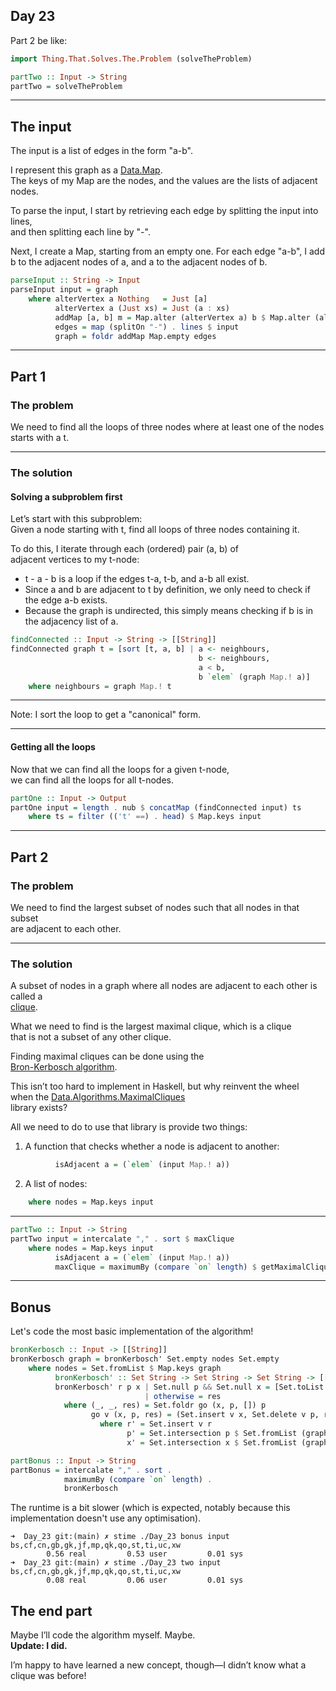 ## Day 23  

Part 2 be like:  
```hs
import Thing.That.Solves.The.Problem (solveTheProblem)

partTwo :: Input -> String
partTwo = solveTheProblem
```

---

## The input  

The input is a list of edges in the form "a-b".  

I represent this graph as a [Data.Map](https://hackage.haskell.org/package/containers-0.7/docs/Data-Map-Strict.html).  
The keys of my Map are the nodes, and the values are the lists of adjacent nodes.  

To parse the input, I start by retrieving each edge by splitting the input into lines,  
and then splitting each line by "-".  

Next, I create a Map, starting from an empty one. For each edge "a-b", I add  
b to the adjacent nodes of a, and a to the adjacent nodes of b.  

```hs
parseInput :: String -> Input
parseInput input = graph
    where alterVertex a Nothing   = Just [a]
          alterVertex a (Just xs) = Just (a : xs)
          addMap [a, b] m = Map.alter (alterVertex a) b $ Map.alter (alterVertex b) a m
          edges = map (splitOn "-") . lines $ input
          graph = foldr addMap Map.empty edges
```

---

## Part 1  

### The problem  

We need to find all the loops of three nodes where at least one of the nodes starts with a t.  

---

### The solution  

#### Solving a subproblem first  

Let’s start with this subproblem:  
Given a node starting with t, find all loops of three nodes containing it.  

To do this, I iterate through each (ordered) pair (a, b) of  
adjacent vertices to my t-node:  
- t - a - b is a loop if the edges t-a, t-b, and a-b all exist.  
- Since a and b are adjacent to t by definition, we only need to check if  
  the edge a-b exists.  
- Because the graph is undirected, this simply means checking if b is in the adjacency list of a.  

```hs
findConnected :: Input -> String -> [[String]]
findConnected graph t = [sort [t, a, b] | a <- neighbours,
                                          b <- neighbours,
                                          a < b,
                                          b `elem` (graph Map.! a)]
    where neighbours = graph Map.! t
```

---

Note: I sort the loop to get a "canonical" form.  

---

#### Getting all the loops  

Now that we can find all the loops for a given t-node,  
we can find all the loops for all t-nodes.  

```hs
partOne :: Input -> Output
partOne input = length . nub $ concatMap (findConnected input) ts
    where ts = filter (('t' ==) . head) $ Map.keys input
```

---

## Part 2  

### The problem  

We need to find the largest subset of nodes such that all nodes in that subset  
are adjacent to each other.  

---

### The solution  

A subset of nodes in a graph where all nodes are adjacent to each other is called a  
[clique](https://en.wikipedia.org/wiki/Clique_(graph_theory)).  

What we need to find is the largest maximal clique, which is a clique  
that is not a subset of any other clique.  

Finding maximal cliques can be done using the  
[Bron-Kerbosch algorithm](https://en.wikipedia.org/wiki/Bron–Kerbosch_algorithm).  

This isn’t too hard to implement in Haskell, but why reinvent the wheel  
when the [Data.Algorithms.MaximalCliques](https://hackage.haskell.org/package/maximal-cliques-0.1.1/docs/Data-Algorithm-MaximalCliques.html)  
library exists?  

All we need to do to use that library is provide two things:  
1. A function that checks whether a node is adjacent to another:  
```hs
          isAdjacent a = (`elem` (input Map.! a))
```
2. A list of nodes:  
```hs
    where nodes = Map.keys input
```

---

```hs
partTwo :: Input -> String
partTwo input = intercalate "," . sort $ maxClique
    where nodes = Map.keys input
          isAdjacent a = (`elem` (input Map.! a))
          maxClique = maximumBy (compare `on` length) $ getMaximalCliques isAdjacent nodes
```

---

## Bonus

Let's code the most basic implementation of the algorithm!

```hs
bronKerbosch :: Input -> [[String]]
bronKerbosch graph = bronKerbosch' Set.empty nodes Set.empty
    where nodes = Set.fromList $ Map.keys graph
          bronKerbosch' :: Set String -> Set String -> Set String -> [[String]]
          bronKerbosch' r p x | Set.null p && Set.null x = [Set.toList r]
                              | otherwise = res
            where (_, _, res) = Set.foldr go (x, p, []) p
                  go v (x, p, res) = (Set.insert v x, Set.delete v p, res ++ bronKerbosch' r' p' x')
                    where r' = Set.insert v r
                          p' = Set.intersection p $ Set.fromList (graph Map.! v)
                          x' = Set.intersection x $ Set.fromList (graph Map.! v)

partBonus :: Input -> String
partBonus = intercalate "," . sort .
            maximumBy (compare `on` length) .
            bronKerbosch
```

The runtime is a bit slower (which is expected, notably because this implementation
doesn't use any optimisation).

```
➜  Day_23 git:(main) ✗ stime ./Day_23 bonus input
bs,cf,cn,gb,gk,jf,mp,qk,qo,st,ti,uc,xw
        0.56 real         0.53 user         0.01 sys
➜  Day_23 git:(main) ✗ stime ./Day_23 two input
bs,cf,cn,gb,gk,jf,mp,qk,qo,st,ti,uc,xw
        0.08 real         0.06 user         0.01 sys
```

## The end part  

Maybe I’ll code the algorithm myself. Maybe.  
**Update: I did.**

I’m happy to have learned a new concept, though—I didn’t know what a clique was before!  
